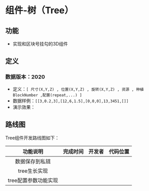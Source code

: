 # 组件-树（Tree）

## 功能
* 实现和区块号挂勾的3D组件

  


## 定义

### 数据版本：2020

* 定义：`[ 尺寸(X,Y,Z) , 位置(X,Y,Z) , 旋转(X,Y,Z) , 资源 , 种植BlockNumber ,配置(repeat,...) ]`
* 数据样例：`[[3,0.2,3],[12,6,1.5],[0,0,0],13,3451,[]]`
* 演示效果：



## 路线图

Tree组件开发路线图如下：

| 功能说明             | 完成时间 | 开发者 | 代码位置 |
| :------: | :------: | :----: | :------: |
| 数据保存到私链         |          |        |          |
| tree生长实现 |          |        |          |
| tree配置参数功能实现 |          |        |          |

